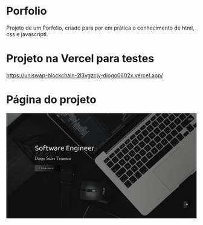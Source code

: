 # Porfolio

Projeto de um Porfolio, criado para por em prática o conhecimento de html, css e javascriptl.

# Projeto na Vercel para testes

https://uniswap-blockchain-2l3vgzcjy-diogo0602x.vercel.app/

# Página do projeto

![Portfolio](https://github.com/Diogo0602x/Portfolio/blob/main/assets/Landing-page.PNG)
